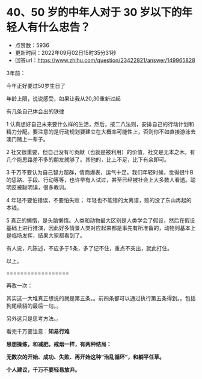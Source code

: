# 40、50 岁的中年人对于 30 岁以下的年轻人有什么忠告？
- 点赞数：5936
- 更新时间：2022年09月02日15时35分31秒
- 回答url：https://www.zhihu.com/question/23422821/answer/149965828
<body>
 <p data-pid="WAC1quSc">3年前：</p>
 <p data-pid="FdTcbELA">今年正好要过50岁生日了</p>
 <p data-pid="cid5TWCb">年龄上限，说说感受，如果让我从20,30重新过起</p>
 <p data-pid="9-9adsQa">有几条自己体会出的铁律</p>
 <p data-pid="pG4m51a5">1 认真想好自己未来要什么样的生活，然后，按二八法则，安排自己的行动计划和精力分配。要注意的是行动规划要建立在大概率可能性上，否则你不如直接游泳去澳门赌上一辈子。</p>
 <p data-pid="8Ns2m1lP">2 社交很重要，但自己没有可贡献（也就是被利用）的价值，社交是无本之木。有几个能思路差不多的朋友就够了。其他的，比上不足，比下有余即可。</p>
 <p data-pid="hiEhJY71">3 千万不要认为自己智力超群，情商爆表，运气十足。我们年轻时候，觉得很牛B的思路、手段、行动等等，也许早有人试过，甚至已经被社会上大多数人看透。聪明反被聪明误，很多教训。</p>
 <p data-pid="UjFMaxV7">4 年轻不要怕错误，不要怕失败； 年轻也不能错的太离谱，败的没了东山再起的本钱。</p>
 <p data-pid="GgQqMFo3">5 真正的懒惰，是头脑懒惰。人类和动物最大区别是人类学会了假设，然后在假设基础上进行推演，因此好多情景人类对应起来都是事先有所准备的，动物则基本上是临场发挥，结果大家都看到了。</p>
 <p data-pid="MDhEUYZi">有人说，凡陈述，不应多于5条，多了记不住，重点不突出，就此打住。</p>
 <p data-pid="Uu_jfP8e">以上。</p>
 <p data-pid="ayBY7kUW">==================</p>
 <p data-pid="NBmM_qC1">再改一次：</p>
 <p data-pid="tsgrXDDZ">其实这一大堆真正想说的就是第五条。。前四条都可以通过执行第五条得到。。包括狗尾续貂的最后一句。。</p>
 <p data-pid="7JEaEbMV">另外这只是思考方法。。</p>
 <p data-pid="M-9b568a">看完千万要注意：<b>知易行难</b></p>
 <p data-pid="AhIe37TK"><b>思想操练，和减肥，戒烟一样，有两种结局：</b></p>
 <p data-pid="4JcW4hJk"><b>无数次的开始、成功、失败、再开始这种“治乱循环”，和躺平任草。</b></p>
 <p data-pid="u0iz3Wwz"><b>个人建议，千万不要轻易放弃。</b></p>
 <p></p>
 <p data-pid="enukDtSB"></p>
</body>